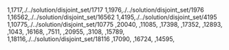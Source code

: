 1,1717,./../solution/disjoint_set/1717
1,1976,./../solution/disjoint_set/1976
1,16562,./../solution/disjoint_set/16562
1,4195,./../solution/disjoint_set/4195
1,10775,./../solution/disjoint_set/10775
,20040,
,11085,
,17398,
,17352,
,12893,
,1043,
,16168,
,7511,
,20955,
,3108,
,15789,
1,18116,./../solution/disjoint_set/18116
,17090,
,16724,
,14595,
